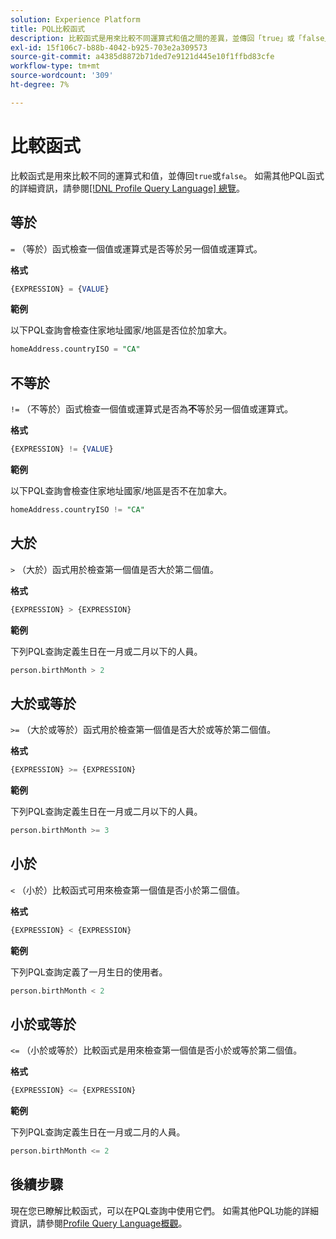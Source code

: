 ```yaml
---
solution: Experience Platform
title: PQL比較函式
description: 比較函式是用來比較不同運算式和值之間的差異，並傳回「true」或「false」。
exl-id: 15f106c7-b88b-4042-b925-703e2a309573
source-git-commit: a4385d8872b71ded7e9121d445e10f1ffbd83cfe
workflow-type: tm+mt
source-wordcount: '309'
ht-degree: 7%

---
```


# 比較函式

比較函式是用來比較不同的運算式和值，並傳回`true`或`false`。 如需其他PQL函式的詳細資訊，請參閱[[!DNL Profile Query Language] 總覽](./overview.md)。

## 等於

`=` （等於）函式檢查一個值或運算式是否等於另一個值或運算式。

**格式**

```sql
{EXPRESSION} = {VALUE}
```

**範例**

以下PQL查詢會檢查住家地址國家/地區是否位於加拿大。

```sql
homeAddress.countryISO = "CA"
```

## 不等於

`!=` （不等於）函式檢查一個值或運算式是否為&#x200B;**不**&#x200B;等於另一個值或運算式。

**格式**

```sql
{EXPRESSION} != {VALUE}
```

**範例**

以下PQL查詢會檢查住家地址國家/地區是否不在加拿大。

```sql
homeAddress.countryISO != "CA"
```

## 大於

`>` （大於）函式用於檢查第一個值是否大於第二個值。

**格式**

```sql
{EXPRESSION} > {EXPRESSION} 
```

**範例**

下列PQL查詢定義生日在一月或二月以下的人員。

```sql
person.birthMonth > 2
```

## 大於或等於

`>=` （大於或等於）函式用於檢查第一個值是否大於或等於第二個值。

**格式**

```sql
{EXPRESSION} >= {EXPRESSION} 
```

**範例**

下列PQL查詢定義生日在一月或二月以下的人員。

```sql
person.birthMonth >= 3
```

## 小於

`<` （小於）比較函式可用來檢查第一個值是否小於第二個值。

**格式**

```sql
{EXPRESSION} < {EXPRESSION} 
```

**範例**

下列PQL查詢定義了一月生日的使用者。

```sql
person.birthMonth < 2
```

## 小於或等於

`<=` （小於或等於）比較函式是用來檢查第一個值是否小於或等於第二個值。

**格式**

```sql
{EXPRESSION} <= {EXPRESSION} 
```

**範例**

下列PQL查詢定義生日在一月或二月的人員。

```sql
person.birthMonth <= 2
```

## 後續步驟

現在您已瞭解比較函式，可以在PQL查詢中使用它們。 如需其他PQL功能的詳細資訊，請參閱[Profile Query Language概觀](./overview.md)。
